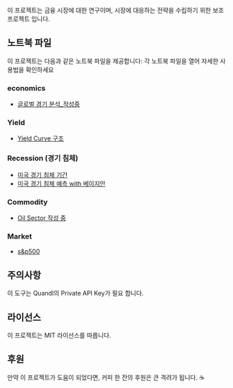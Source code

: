 이 프로젝트는 금융 시장에 대한 연구이며, 시장에 대응하는 전략을 수립하기 위한 보조 프로젝트 입니다.

## 노트북 파일
이 프로젝트는 다음과 같은 노트북 파일을 제공합니다:
각 노트북 파일을 열어 자세한 사용법을 확인하세요

### economics
- [글로벌 경기 분석_작성중](https://githubtocolab.com/xikest/Research-on-the-finanace-makret/blob/main/global_economics.ipynb)

### Yield
- [Yield Curve 구조](https://githubtocolab.com/xikest/Research-on-the-finanace-makret/blob/main/yield_curve_structure.ipynb)

### Recession (경기 침체)
- [미국 경기 침체 기간](https://colab.research.google.com/github/xikest/Research-on-the-finanace-makret/blob/main/recession_periods_for_USA_with_wiki.ipynb)
- [미국 경기 침체 예측 with 베이지안](https://githubtocolab.com/xikest/Research-on-the-finanace-makret/blob/main/period_to_recession_with_bayesian.ipynb)

### Commodity
- [Oil Sector 작성 중](https://githubtocolab.com/xikest/Research-on-the-finanace-makret/blob/main/Oil%20sector.ipynb)

### Market
- [s&p500](https://githubtocolab.com/xikest/Research-on-the-finanace-makret/blob/main/snp500_component_with_PCA.ipynb)

## 주의사항
이 도구는 Quandl의 Private API Key가 필요 합니다.

## 라이선스
이 프로젝트는 MIT 라이선스를 따릅니다.

## 후원
만약 이 프로젝트가 도움이 되었다면, 커피 한 잔의 후원은 큰 격려가 됩니다. ☕️

